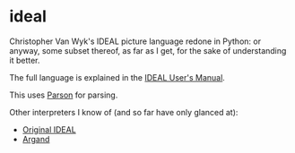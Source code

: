 # ideal

Christopher Van Wyk's IDEAL picture language redone in Python: or
anyway, some subset thereof, as far as I get, for the sake of
understanding it better.

The full language is explained in the [IDEAL User's
Manual](https://web.cecs.pdx.edu/~trent/gnu/groff/103.ps).

This uses [Parson](https://github.com/darius/parson) for parsing.

Other interpreters I know of (and so far have only glanced at):

  * [Original IDEAL](http://freaknet.org/martin/tape/stuff/ditroff/ideal/)
  * [Argand](https://github.com/ALPHA-60/argand)
